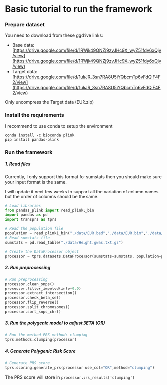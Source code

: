 # Basic tutorial to run the framework

### Prepare dataset

You need to download from these ggdrive links:
- Base data: [https://drive.google.com/file/d/1RWjk49QNZj9zvJHc9X_wyZ51fdy6xQjv/view](https://drive.google.com/file/d/1RWjk49QNZj9zvJHc9X_wyZ51fdy6xQjv/view)
- Target data: [https://drive.google.com/file/d/1uhJR_3sn7RA8U5iYQbcmTp6vFdQiF4F2/view](https://drive.google.com/file/d/1uhJR_3sn7RA8U5iYQbcmTp6vFdQiF4F2/view)

Only uncompress the Target data (EUR.zip)

### Install the requirements

I recommend to use conda to setup the environment

```
conda install -c bioconda plink
pip install pandas-plink
```

### Run the framework
##### 1. Read files

Currently, I only support this format for sumstats then you should make sure your input format is the same.

I will update it next few weeks to support all the variation of column names but the order of columns should be the same.

```python
# Load libraries
from pandas_plink import read_plink1_bin
import pandas as pd
import transprs as tprs

# Read the population file
population = read_plink1_bin("./data/EUR.bed","./data/EUR.bim","./data/EUR.fam")
# Read sumstats file
sumstats = pd.read_table("./data/Height.gwas.txt.gz")

# Create the DataProcessor object
processor = tprs.datasets.DataProcessor(sumstats=sumstats, population=population)

```

##### 2. Run preprocessing
```python
# Run preprocessing
processor.clean_snps()
processor.filter_imputed(info=0.9)
processor.extract_intersection()
processor.check_beta_se()
processor.flip_reverse()
processor.split_chromosomes()
processor.sort_snps_chr()
```
##### 3. Run the polygenic model to adjust BETA (OR)
```python
# Run the method PRS method: clumping
tprs.methods.clumping(processor)
```
##### 4. Generate Polygenic Risk Score
```python
# Generate PRS score
tprs.scoring.generate_prs(processor,use_col="OR",method="clumping")
```

The PRS score will store in `processor.prs_results['clumping']`
